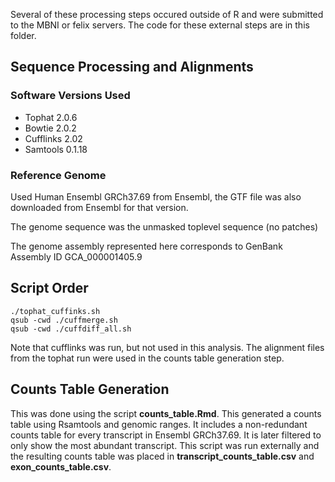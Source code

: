 Several of these processing steps occured outside of R and were submitted to the MBNI or felix servers.  The code for these external steps are in this folder.  

Sequence Processing and Alignments
-----------------------------------

### Software Versions Used

* Tophat 2.0.6
* Bowtie 2.0.2
* Cufflinks 2.02
* Samtools 0.1.18

### Reference Genome

Used Human Ensembl GRCh37.69 from Ensembl, the GTF file was also downloaded from Ensembl for that version.

The genome sequence was the unmasked toplevel sequence (no patches)

The genome assembly represented here corresponds to GenBank Assembly ID GCA_000001405.9

## Script Order

    ./tophat_cuffinks.sh
    qsub -cwd ./cuffmerge.sh
    qsub -cwd ./cuffdiff_all.sh

Note that cufflinks was run, but not used in this analysis.  The alignment files from the tophat run were used in the counts table generation step.

Counts Table Generation
-------------------------

This was done using the script **counts_table.Rmd**.  This generated a counts table using Rsamtools and genomic ranges.  It includes a non-redundant counts table for every transcript in Ensembl GRCh37.69.  It is later filtered to only show the most abundant transcript.  This script was run externally and the resulting counts table was placed in **transcript_counts_table.csv** and **exon_counts_table.csv**.
